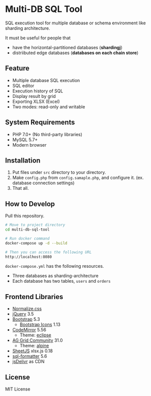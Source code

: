 # Multi-DB SQL Tool

SQL execution tool for multiple database or schema environment like sharding architecture.

It must be useful for people that

- have the horizontal-partitioned databases (**shardingj**)
- distriibuted edge databases (**databases on each chain store**)

## Feature

- Multiple database SQL execution
- SQL editor
- Execution history of SQL
- Display result by grid
- Exporting XLSX (Excel)
- Two modes: read-only and writable

## System Requirements

- PHP 7.0+ (No third-party libraries)
- MySQL 5.7+
- Modern browser

## Installation

1. Put files under `src` directory to your directory.
2. Make `config.php` from `config.samaple.php`, and configure it. (ex. database connection settings)
3. That all.

## How to Develop

Pull this repository.

```bash
# Move to project directory
cd multi-db-sql-tool

# Run docker command
docker-compose up -d --build

# Then you can access the following URL
http://localhost:8080
```

`docker-compose.yml` has the following resources.

- Three databases as sharding-architecture
- Each database has two tables, `users` and `orders`

## Frontend Libraries

- [Normalize.css](https://necolas.github.io/normalize.css/)
- [jQuery](https://jquery.com/) 3.5
- [Bootstrap](https://getbootstrap.com/) 5.3
  - [Bootstrap Icons](https://icons.getbootstrap.com/) 1.13
- [CodeMirror](https://codemirror.net/) 5.56
  - Theme: [eclipse](https://icons.getbootstrap.com/)
- [AG Grid Community](https://www.ag-grid.com/) 31.0
  - Theme: [alpine](https://www.ag-grid.com/javascript-data-grid/themes/#example-built-in-themes)
- [SheetJS](https://sheetjs.com/) xlsx.js 0.18
- [sql-formatter](https://github.com/sql-formatter-org/sql-formatter#readme) 5.6
- [jsDelivr](https://www.jsdelivr.com/) as CDN

## License

MIT License

